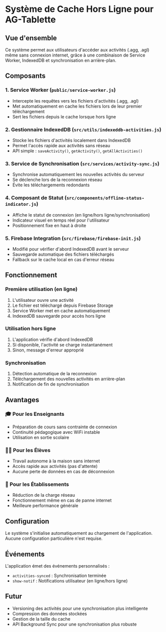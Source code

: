 # Système de Cache Hors Ligne pour AG-Tablette

## Vue d'ensemble

Ce système permet aux utilisateurs d'accéder aux activités (.agg, .agl) même sans connexion internet, grâce à une combinaison de Service Worker, IndexedDB et synchronisation en arrière-plan.

## Composants

### 1. Service Worker (`public/service-worker.js`)
- Intercepte les requêtes vers les fichiers d'activités (.agg, .agl)
- Met automatiquement en cache les fichiers lors de leur premier téléchargement
- Sert les fichiers depuis le cache lorsque hors ligne

### 2. Gestionnaire IndexedDB (`src/utils/indexeddb-activities.js`)
- Stocke les fichiers d'activités localement dans IndexedDB
- Permet l'accès rapide aux activités sans réseau
- API simple : `saveActivity()`, `getActivity()`, `getAllActivities()`

### 3. Service de Synchronisation (`src/services/activity-sync.js`)
- Synchronise automatiquement les nouvelles activités du serveur
- Se déclenche lors de la reconnexion réseau
- Évite les téléchargements redondants

### 4. Composant de Statut (`src/components/offline-status-indicator.js`)
- Affiche le statut de connexion (en ligne/hors ligne/synchronisation)
- Indicateur visuel en temps réel pour l'utilisateur
- Positionnement fixe en haut à droite

### 5. Firebase Integration (`src/firebase/firebase-init.js`)
- Modifié pour vérifier d'abord IndexedDB avant le serveur
- Sauvegarde automatique des fichiers téléchargés
- Fallback sur le cache local en cas d'erreur réseau

## Fonctionnement

### Première utilisation (en ligne)
1. L'utilisateur ouvre une activité
2. Le fichier est téléchargé depuis Firebase Storage
3. Service Worker met en cache automatiquement
4. IndexedDB sauvegarde pour accès hors ligne

### Utilisation hors ligne
1. L'application vérifie d'abord IndexedDB
2. Si disponible, l'activité se charge instantanément
3. Sinon, message d'erreur approprié

### Synchronisation
1. Détection automatique de la reconnexion
2. Téléchargement des nouvelles activités en arrière-plan
3. Notification de fin de synchronisation

## Avantages

### 🎓 Pour les Enseignants
- Préparation de cours sans contrainte de connexion
- Continuité pédagogique avec WiFi instable
- Utilisation en sortie scolaire

### 👨‍🎓 Pour les Élèves
- Travail autonome à la maison sans internet
- Accès rapide aux activités (pas d'attente)
- Aucune perte de données en cas de déconnexion

### 🏫 Pour les Établissements
- Réduction de la charge réseau
- Fonctionnement même en cas de panne internet
- Meilleure performance générale

## Configuration

Le système s'initialise automatiquement au chargement de l'application. Aucune configuration particulière n'est requise.

## Événements

L'application émet des événements personnalisés :
- `activities-synced` : Synchronisation terminée
- `show-notif` : Notifications utilisateur (en ligne/hors ligne)

## Futur

- Versioning des activités pour une synchronisation plus intelligente
- Compression des données stockées
- Gestion de la taille du cache
- API Background Sync pour une synchronisation plus robuste